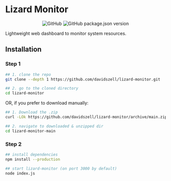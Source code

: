 # Lizard Monitor
<p align="center">
    <img alt="GitHub" src="https://img.shields.io/github/license/davidszell/lizard-monitor">
    <img alt="GitHub package.json version" src="https://img.shields.io/github/package-json/v/davidszell/lizard-monitor">
</p>

Lightweight web dashboard to monitor system resources.

## Installation

### Step 1
```sh
## 1. clone the repo
git clone --depth 1 https://github.com/davidszell/lizard-monitor.git

## 2. go to the cloned directory
cd lizard-monitor

```
OR, if you prefer to download manually:

```sh
## 1. Download the .zip
curl -LOk https://github.com/davidszell/lizard-monitor/archive/main.zip && unzip main.zip

## 2. navigate to downloaded & unzipped dir
cd lizard-monitor-main

```

### Step 2

```sh
## install dependencies
npm install --production

## start lizard-monitor (on port 3000 by default)
node index.js

```
